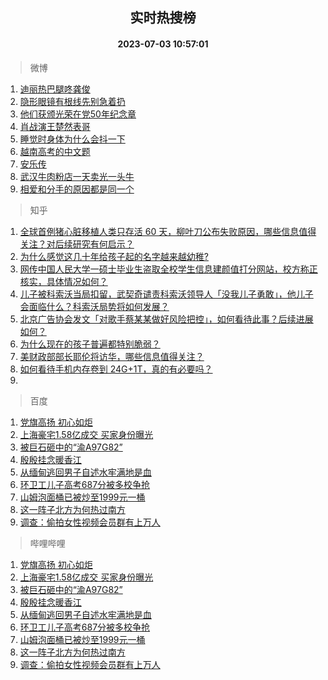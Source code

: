 <div align="center"><h2>实时热搜榜</h2><h4>2023-07-03 10:57:01</h4></div>

> 微博  

1. [迪丽热巴腿咚龚俊](https://s.weibo.com/weibo?q=%23%E8%BF%AA%E4%B8%BD%E7%83%AD%E5%B7%B4%E8%85%BF%E5%92%9A%E9%BE%9A%E4%BF%8A%23&t=31&band_rank=1&Refer=top)<br />
2. [隐形眼镜有根线先别急着扔](https://s.weibo.com/weibo?q=%23%E9%9A%90%E5%BD%A2%E7%9C%BC%E9%95%9C%E6%9C%89%E6%A0%B9%E7%BA%BF%E5%85%88%E5%88%AB%E6%80%A5%E7%9D%80%E6%89%94%23&t=31&band_rank=2&Refer=top)<br />
3. [他们获颁光荣在党50年纪念章](https://s.weibo.com/weibo?q=%23%E4%BB%96%E4%BB%AC%E8%8E%B7%E9%A2%81%E5%85%89%E8%8D%A3%E5%9C%A8%E5%85%9A50%E5%B9%B4%E7%BA%AA%E5%BF%B5%E7%AB%A0%23&t=31&band_rank=3&Refer=top)<br />
4. [肖战演王楚然表哥](https://s.weibo.com/weibo?q=%23%E8%82%96%E6%88%98%E6%BC%94%E7%8E%8B%E6%A5%9A%E7%84%B6%E8%A1%A8%E5%93%A5%23&t=31&band_rank=4&Refer=top)<br />
5. [睡觉时身体为什么会抖一下](https://s.weibo.com/weibo?q=%23%E7%9D%A1%E8%A7%89%E6%97%B6%E8%BA%AB%E4%BD%93%E4%B8%BA%E4%BB%80%E4%B9%88%E4%BC%9A%E6%8A%96%E4%B8%80%E4%B8%8B%23&t=31&band_rank=5&Refer=top)<br />
6. [越南高考的中文题](https://s.weibo.com/weibo?q=%E8%B6%8A%E5%8D%97%E9%AB%98%E8%80%83%E7%9A%84%E4%B8%AD%E6%96%87%E9%A2%98&t=31&band_rank=6&Refer=top)<br />
7. [安乐传](https://s.weibo.com/weibo?q=%E5%AE%89%E4%B9%90%E4%BC%A0&t=31&band_rank=7&Refer=top)<br />
8. [武汉牛肉粉店一天卖光一头牛](https://s.weibo.com/weibo?q=%23%E6%AD%A6%E6%B1%89%E7%89%9B%E8%82%89%E7%B2%89%E5%BA%97%E4%B8%80%E5%A4%A9%E5%8D%96%E5%85%89%E4%B8%80%E5%A4%B4%E7%89%9B%23&t=31&band_rank=8&Refer=top)<br />
9. [相爱和分手的原因都是同一个](https://s.weibo.com/weibo?q=%E7%9B%B8%E7%88%B1%E5%92%8C%E5%88%86%E6%89%8B%E7%9A%84%E5%8E%9F%E5%9B%A0%E9%83%BD%E6%98%AF%E5%90%8C%E4%B8%80%E4%B8%AA&t=31&band_rank=9&Refer=top)<br />

> 知乎  

1. [全球首例猪心脏移植人类只存活 60 天，柳叶刀公布失败原因，哪些信息值得关注？对后续研究有何启示？](https://www.zhihu.com/question/609926133)<br />
2. [为什么感觉这几十年给孩子起的名字越来越幼稚?](https://www.zhihu.com/question/608128511)<br />
3. [网传中国人民大学一硕士毕业生盗取全校学生信息建颜值打分网站，校方称正核实，具体情况如何？](https://www.zhihu.com/question/609906518)<br />
4. [儿子被科索沃当局扣留，武契奇谴责科索沃领导人「没我儿子勇敢」，他儿子会面临什么？科索沃局势将如何发展？](https://www.zhihu.com/question/609485354)<br />
5. [北京广告协会发文「对歌手蔡某某做好风险把控」，如何看待此事？后续进展如何？](https://www.zhihu.com/question/609892459)<br />
6. [为什么现在的孩子普遍都特别脆弱？](https://www.zhihu.com/question/591144391)<br />
7. [美财政部部长耶伦将访华，哪些信息值得关注？](https://www.zhihu.com/question/610020971)<br />
8. [如何看待手机内存卷到 24G+1T，真的有必要吗？](https://www.zhihu.com/question/608801781)<br />
9. []()<br />

> 百度  

1. [党旗高扬 初心如炬](https://www.baidu.com/s?wd=%E5%85%9A%E6%97%97%E9%AB%98%E6%89%AC+%E5%88%9D%E5%BF%83%E5%A6%82%E7%82%AC&sa=fyb_news&rsv_dl=fyb_news)<br />
2. [上海豪宅1.58亿成交 买家身份曝光](https://www.baidu.com/s?wd=%E4%B8%8A%E6%B5%B7%E8%B1%AA%E5%AE%851.58%E4%BA%BF%E6%88%90%E4%BA%A4+%E4%B9%B0%E5%AE%B6%E8%BA%AB%E4%BB%BD%E6%9B%9D%E5%85%89&sa=fyb_news&rsv_dl=fyb_news)<br />
3. [被巨石砸中的“渝A97G82”](https://www.baidu.com/s?wd=%E8%A2%AB%E5%B7%A8%E7%9F%B3%E7%A0%B8%E4%B8%AD%E7%9A%84%E2%80%9C%E6%B8%9DA97G82%E2%80%9D&sa=fyb_news&rsv_dl=fyb_news)<br />
4. [殷殷挂念暖香江](https://www.baidu.com/s?wd=%E6%AE%B7%E6%AE%B7%E6%8C%82%E5%BF%B5%E6%9A%96%E9%A6%99%E6%B1%9F&sa=fyb_news&rsv_dl=fyb_news)<br />
5. [从缅甸逃回男子自述水牢满地是血](https://www.baidu.com/s?wd=%E4%BB%8E%E7%BC%85%E7%94%B8%E9%80%83%E5%9B%9E%E7%94%B7%E5%AD%90%E8%87%AA%E8%BF%B0%E6%B0%B4%E7%89%A2%E6%BB%A1%E5%9C%B0%E6%98%AF%E8%A1%80&sa=fyb_news&rsv_dl=fyb_news)<br />
6. [环卫工儿子高考687分被多校争抢](https://www.baidu.com/s?wd=%E7%8E%AF%E5%8D%AB%E5%B7%A5%E5%84%BF%E5%AD%90%E9%AB%98%E8%80%83687%E5%88%86%E8%A2%AB%E5%A4%9A%E6%A0%A1%E4%BA%89%E6%8A%A2&sa=fyb_news&rsv_dl=fyb_news)<br />
7. [山姆泡面桶已被炒至1999元一桶](https://www.baidu.com/s?wd=%E5%B1%B1%E5%A7%86%E6%B3%A1%E9%9D%A2%E6%A1%B6%E5%B7%B2%E8%A2%AB%E7%82%92%E8%87%B31999%E5%85%83%E4%B8%80%E6%A1%B6&sa=fyb_news&rsv_dl=fyb_news)<br />
8. [这一阵子北方为何热过南方](https://www.baidu.com/s?wd=%E8%BF%99%E4%B8%80%E9%98%B5%E5%AD%90%E5%8C%97%E6%96%B9%E4%B8%BA%E4%BD%95%E7%83%AD%E8%BF%87%E5%8D%97%E6%96%B9&sa=fyb_news&rsv_dl=fyb_news)<br />
9. [调查：偷拍女性视频会员群有上万人](https://www.baidu.com/s?wd=%E8%B0%83%E6%9F%A5%EF%BC%9A%E5%81%B7%E6%8B%8D%E5%A5%B3%E6%80%A7%E8%A7%86%E9%A2%91%E4%BC%9A%E5%91%98%E7%BE%A4%E6%9C%89%E4%B8%8A%E4%B8%87%E4%BA%BA&sa=fyb_news&rsv_dl=fyb_news)<br />

> 哔哩哔哩  

1. [党旗高扬 初心如炬](https://www.baidu.com/s?wd=%E5%85%9A%E6%97%97%E9%AB%98%E6%89%AC+%E5%88%9D%E5%BF%83%E5%A6%82%E7%82%AC&sa=fyb_news&rsv_dl=fyb_news)<br />
2. [上海豪宅1.58亿成交 买家身份曝光](https://www.baidu.com/s?wd=%E4%B8%8A%E6%B5%B7%E8%B1%AA%E5%AE%851.58%E4%BA%BF%E6%88%90%E4%BA%A4+%E4%B9%B0%E5%AE%B6%E8%BA%AB%E4%BB%BD%E6%9B%9D%E5%85%89&sa=fyb_news&rsv_dl=fyb_news)<br />
3. [被巨石砸中的“渝A97G82”](https://www.baidu.com/s?wd=%E8%A2%AB%E5%B7%A8%E7%9F%B3%E7%A0%B8%E4%B8%AD%E7%9A%84%E2%80%9C%E6%B8%9DA97G82%E2%80%9D&sa=fyb_news&rsv_dl=fyb_news)<br />
4. [殷殷挂念暖香江](https://www.baidu.com/s?wd=%E6%AE%B7%E6%AE%B7%E6%8C%82%E5%BF%B5%E6%9A%96%E9%A6%99%E6%B1%9F&sa=fyb_news&rsv_dl=fyb_news)<br />
5. [从缅甸逃回男子自述水牢满地是血](https://www.baidu.com/s?wd=%E4%BB%8E%E7%BC%85%E7%94%B8%E9%80%83%E5%9B%9E%E7%94%B7%E5%AD%90%E8%87%AA%E8%BF%B0%E6%B0%B4%E7%89%A2%E6%BB%A1%E5%9C%B0%E6%98%AF%E8%A1%80&sa=fyb_news&rsv_dl=fyb_news)<br />
6. [环卫工儿子高考687分被多校争抢](https://www.baidu.com/s?wd=%E7%8E%AF%E5%8D%AB%E5%B7%A5%E5%84%BF%E5%AD%90%E9%AB%98%E8%80%83687%E5%88%86%E8%A2%AB%E5%A4%9A%E6%A0%A1%E4%BA%89%E6%8A%A2&sa=fyb_news&rsv_dl=fyb_news)<br />
7. [山姆泡面桶已被炒至1999元一桶](https://www.baidu.com/s?wd=%E5%B1%B1%E5%A7%86%E6%B3%A1%E9%9D%A2%E6%A1%B6%E5%B7%B2%E8%A2%AB%E7%82%92%E8%87%B31999%E5%85%83%E4%B8%80%E6%A1%B6&sa=fyb_news&rsv_dl=fyb_news)<br />
8. [这一阵子北方为何热过南方](https://www.baidu.com/s?wd=%E8%BF%99%E4%B8%80%E9%98%B5%E5%AD%90%E5%8C%97%E6%96%B9%E4%B8%BA%E4%BD%95%E7%83%AD%E8%BF%87%E5%8D%97%E6%96%B9&sa=fyb_news&rsv_dl=fyb_news)<br />
9. [调查：偷拍女性视频会员群有上万人](https://www.baidu.com/s?wd=%E8%B0%83%E6%9F%A5%EF%BC%9A%E5%81%B7%E6%8B%8D%E5%A5%B3%E6%80%A7%E8%A7%86%E9%A2%91%E4%BC%9A%E5%91%98%E7%BE%A4%E6%9C%89%E4%B8%8A%E4%B8%87%E4%BA%BA&sa=fyb_news&rsv_dl=fyb_news)<br />
